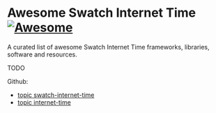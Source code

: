 # Awesome Swatch Internet Time [![Awesome](https://cdn.rawgit.com/sindresorhus/awesome/d7305f38d29fed78fa85652e3a63e154dd8e8829/media/badge.svg)](https://github.com/sindresorhus/awesome)

A curated list of awesome Swatch Internet Time frameworks, libraries, software and resources.

TODO

Github:
* [topic swatch-internet-time](https://github.com/topics/swatch-internet-time)
* [topic internet-time](https://github.com/topics/internet-time)
